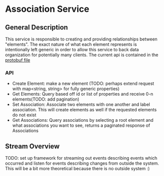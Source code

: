 # Association Service
## General Description 
This service is responsible to creating and providing relationships between "elements".  The exact nature of what each element
represents is intentionally left generic in order to allow this service to back data organization for potentially many clients.
The current api is contained in the [protobuf file](src/main/protobuf/associations/association_service.proto)
### API
- Create Element: make a new element (TODO: perhaps extend request with map<string, string> for fully generic properties)
- Get Elements: Query based off id or list of properties and receive 0-n elements(TODO: add pagination)
- Set Association: Associate two elements with one another and label association.  This will create elements as well if the 
requested elements do not exist
- Get Associations: Query associations by selecting a root element and what associations you want to see, returns a paginated 
response of Associations

## Stream Overview
TODO: set up framework for streaming out events describing events which occurred and listen for events describing changes from outside the system.
This will be a bit more theoretical because there is no outside system :)
